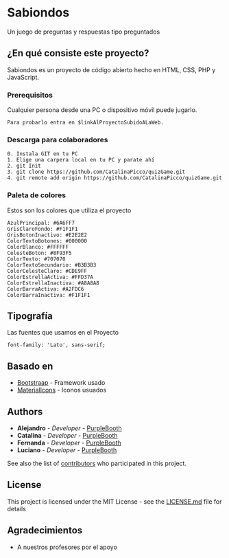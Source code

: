 # Sabiondos

Un juego de preguntas y respuestas tipo preguntados

## ¿En qué consiste este proyecto?

Sabiondos es un proyecto de código abierto hecho en HTML, CSS, PHP y JavaScript.

### Prerequisitos

Cualquier persona desde una PC o dispositivo móvil puede jugarlo.

```
Para probarlo entra en $linkAlProyectoSubidoALaWeb.
```

### Descarga para colaboradores

```
0. Instala GIT en tu PC
1. Elige una carpera local en tu PC y parate ahí
2. git Init
3. git clone https://github.com/CatalinaPicco/quizGame.git
4. git remote add origin https://github.com/CatalinaPicco/quizGame.git
```

### Paleta de colores

Estos son los colores que utiliza el proyecto

```
AzulPrincipal: #6A6FF7
GrisClaroFondo: #F1F1F1
GrisBotonInactivo: #E2E2E2
ColorTextoBotones: #000000
ColorBlanco: #FFFFFF
CelesteBoton: #8F93F5
ColorTexto: #707070
ColorTextoSecundario: #B3B3B3
ColorCelesteClaro: #CDE9FF
ColorEstrellaActiva: #FFD37A
ColorEstrellaInactiva: #A8A8A8
ColorBarraActiva: #A2FDC6
ColorBarraInactiva: #F1F1F1

```

## Tipografía

Las fuentes que usamos en el Proyecto

```
font-family: 'Lato', sans-serif;
```


## Basado en

* [Bootstraap](https://getbootstrap.com/) - Framework usado
* [MaterialIcons](http://google.github.io/material-design-icons/) - Iconos usuados

## Authors

* **Alejandro** - *Developer* - [PurpleBooth](https://github.com/)
* **Catalina** - *Developer* - [PurpleBooth](https://github.com/)
* **Fernanda** - *Developer* - [PurpleBooth](https://github.com/h)
* **Luciano** - *Developer* - [PurpleBooth](https://github.com/)


See also the list of [contributors](https://github.com/CatalinaPicco/quizGame/graphs/contributors) who participated in this project.

## License

This project is licensed under the MIT License - see the [LICENSE.md](LICENSE.md) file for details

## Agradecimientos

* A nuestros profesores por el apoyo
